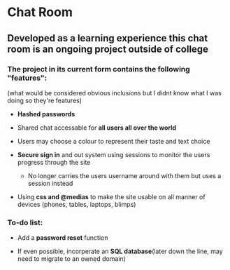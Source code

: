 # <h1>Chat Room</h1>
<h2>Developed as a learning experience this chat room is an 
 ongoing project outside of college</h2>

<h3>The project in its current form contains the following "features":</h3>
(what would be considered obvious inclusions but I didnt know what I was doing so they're features)<br>

  - <b>Hashed passwords</b>
  
  - Shared chat accessable for <b>all users all over the world</b>
  
  - Users may choose a colour to represent their taste and text choice
  
  - <b>Secure sign in</b> and out system using sessions to monitor the users progress through the site
      - No longer carries the users username around with them but uses a session instead 
    
  - Using <b>css and @medias</b> to make the site usable on all manner of devices (phones, tables, laptops, blimps)
  
<h3>To-do list:</h3>

  - Add a <b>password reset</b> function
  
  - If even possible, incorperate an <b>SQL database</b>(later down the line, may need to migrate to an owned domain)
  
